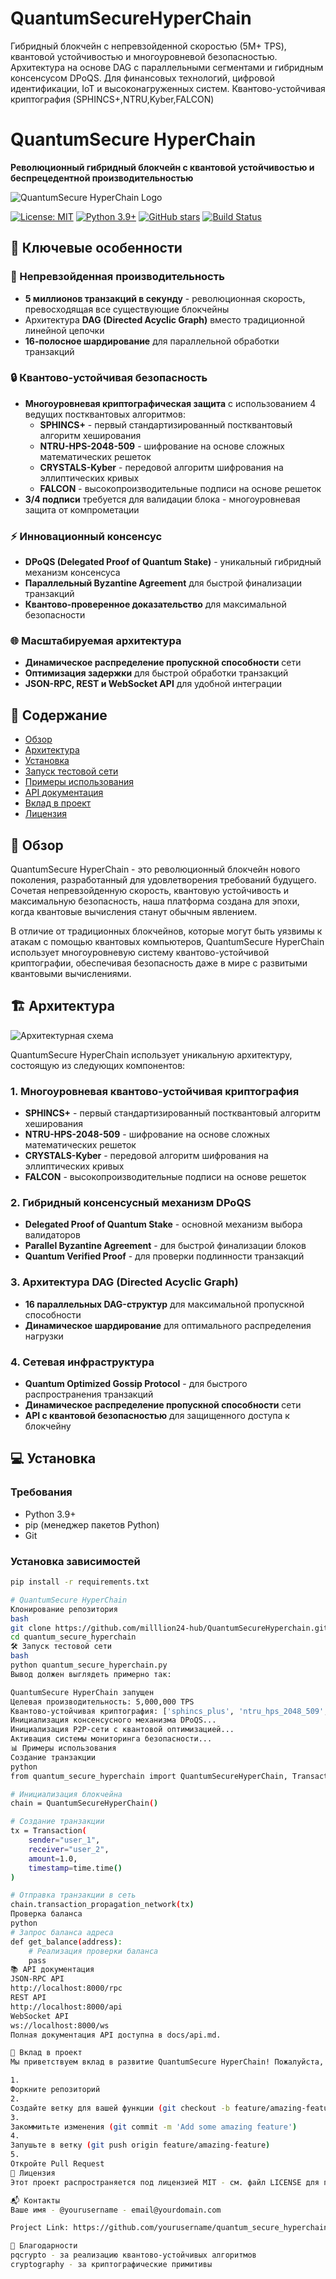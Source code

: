 # QuantumSecureHyperChain
Гибридный блокчейн с непревзойденной скоростью (5M+ TPS), квантовой устойчивостью и многоуровневой безопасностью. Архитектура на основе DAG с параллельными сегментами и гибридным консенсусом DPoQS. Для финансовых технологий, цифровой идентификации, IoT и высоконагруженных систем. Квантово-устойчивая криптография (SPHINCS+,NTRU,Kyber,FALCON)   
# QuantumSecure HyperChain

**Революционный гибридный блокчейн с квантовой устойчивостью и беспрецедентной производительностью**

![QuantumSecure HyperChain Logo](https://cdn.hailuoai.video/moss/prod/hlf_images/432903922574716934/docs/images/logo.png)

[![License: MIT](https://img.shields.io/badge/License-MIT-yellow.svg)](https://opensource.org/licenses/MIT)
[![Python 3.9+](https://img.shields.io/badge/python-3.9+-blue.svg)](https://www.python.org/downloads/)
[![GitHub stars](https://img.shields.io/github/stars/yourusername/quantum_secure_hyperchain.svg)](https://github.com/yourusername/quantum_secure_hyperchain/stargazers)
[![Build Status](https://img.shields.io/github/workflow/status/yourusername/quantum_secure_hyperchain/Build%20and%20Test)](https://github.com/yourusername/quantum_secure_hyperchain/actions)

## 🌟 Ключевые особенности

### 🚀 Непревзойденная производительность
- **5 миллионов транзакций в секунду** - революционная скорость, превосходящая все существующие блокчейны
- Архитектура **DAG (Directed Acyclic Graph)** вместо традиционной линейной цепочки
- **16-полосное шардирование** для параллельной обработки транзакций

### 🔒 Квантово-устойчивая безопасность
- **Многоуровневая криптографическая защита** с использованием 4 ведущих постквантовых алгоритмов:
  - **SPHINCS+** - первый стандартизированный постквантовый алгоритм хеширования
  - **NTRU-HPS-2048-509** - шифрование на основе сложных математических решеток
  - **CRYSTALS-Kyber** - передовой алгоритм шифрования на эллиптических кривых
  - **FALCON** - высокопроизводительные подписи на основе решеток
- **3/4 подписи** требуется для валидации блока - многоуровневая защита от компрометации

### ⚡ Инновационный консенсус
- **DPoQS (Delegated Proof of Quantum Stake)** - уникальный гибридный механизм консенсуса
- **Параллельный Byzantine Agreement** для быстрой финализации транзакций
- **Квантово-проверенное доказательство** для максимальной безопасности

### 🌐 Масштабируемая архитектура
- **Динамическое распределение пропускной способности** сети
- **Оптимизация задержки** для быстрой обработки транзакций
- **JSON-RPC, REST и WebSocket API** для удобной интеграции

## 📖 Содержание

- [Обзор](#-обзор)
- [Архитектура](#-архитектура)
- [Установка](#-установка)
- [Запуск тестовой сети](#-запуск-тестовой-сети)
- [Примеры использования](#-примеры-использования)
- [API документация](#-api-документация)
- [Вклад в проект](#-вклад-в-проект)
- [Лицензия](#-лицензия)

## 📝 Обзор

QuantumSecure HyperChain - это революционный блокчейн нового поколения, разработанный для удовлетворения требований будущего. Сочетая непревзойденную скорость, квантовую устойчивость и максимальную безопасность, наша платформа создана для эпохи, когда квантовые вычисления станут обычным явлением.

В отличие от традиционных блокчейнов, которые могут быть уязвимы к атакам с помощью квантовых компьютеров, QuantumSecure HyperChain использует многоуровневую систему квантово-устойчивой криптографии, обеспечивая безопасность даже в мире с развитыми квантовыми вычислениями.

## 🏗️ Архитектура

![Архитектурная схема](https://cdn.hailuoai.video/moss/prod/hlf_images/432903922574716934/docs/images/architecture.png)

QuantumSecure HyperChain использует уникальную архитектуру, состоящую из следующих компонентов:

### 1. Многоуровневая квантово-устойчивая криптография
- **SPHINCS+** - первый стандартизированный постквантовый алгоритм хеширования
- **NTRU-HPS-2048-509** - шифрование на основе сложных математических решеток
- **CRYSTALS-Kyber** - передовой алгоритм шифрования на эллиптических кривых
- **FALCON** - высокопроизводительные подписи на основе решеток

### 2. Гибридный консенсусный механизм DPoQS
- **Delegated Proof of Quantum Stake** - основной механизм выбора валидаторов
- **Parallel Byzantine Agreement** - для быстрой финализации блоков
- **Quantum Verified Proof** - для проверки подлинности транзакций

### 3. Архитектура DAG (Directed Acyclic Graph)
- **16 параллельных DAG-структур** для максимальной пропускной способности
- **Динамическое шардирование** для оптимального распределения нагрузки

### 4. Сетевая инфраструктура
- **Quantum Optimized Gossip Protocol** - для быстрого распространения транзакций
- **Динамическое распределение пропускной способности** сети
- **API с квантовой безопасностью** для защищенного доступа к блокчейну

## 💻 Установка

### Требования
- Python 3.9+
- pip (менеджер пакетов Python)
- Git

### Установка зависимостей
```bash
pip install -r requirements.txt

# QuantumSecure HyperChain
Клонирование репозитория
bash
git clone https://github.com/milllion24-hub/QuantumSecureHyperchain.git
cd quantum_secure_hyperchain
🛠️ Запуск тестовой сети
bash
python quantum_secure_hyperchain.py
Вывод должен выглядеть примерно так:

QuantumSecure HyperChain запущен
Целевая производительность: 5,000,000 TPS
Квантово-устойчивая криптография: ['sphincs_plus', 'ntru_hps_2048_509', 'kyber_1024', 'falcon_1024']
Инициализация консенсусного механизма DPoQS...
Инициализация P2P-сети с квантовой оптимизацией...
Активация системы мониторинга безопасности...
📊 Примеры использования
Создание транзакции
python
from quantum_secure_hyperchain import QuantumSecureHyperChain, Transaction

# Инициализация блокчейна
chain = QuantumSecureHyperChain()

# Создание транзакции
tx = Transaction(
    sender="user_1",
    receiver="user_2",
    amount=1.0,
    timestamp=time.time()
)

# Отправка транзакции в сеть
chain.transaction_propagation_network(tx)
Проверка баланса
python
# Запрос баланса адреса
def get_balance(address):
    # Реализация проверки баланса
    pass
📚 API документация
JSON-RPC API
http://localhost:8000/rpc
REST API
http://localhost:8000/api
WebSocket API
ws://localhost:8000/ws
Полная документация API доступна в docs/api.md.

🤝 Вклад в проект
Мы приветствуем вклад в развитие QuantumSecure HyperChain! Пожалуйста, следуйте этим шагам:

1.
Форкните репозиторий
2.
Создайте ветку для вашей функции (git checkout -b feature/amazing-feature)
3.
Закоммитьте изменения (git commit -m 'Add some amazing feature')
4.
Запушьте в ветку (git push origin feature/amazing-feature)
5.
Откройте Pull Request
📜 Лицензия
Этот проект распространяется под лицензией MIT - см. файл LICENSE для получения дополнительной информации.

📬 Контакты
Ваше имя - @yourusername - email@yourdomain.com

Project Link: https://github.com/yourusername/quantum_secure_hyperchain

🙏 Благодарности
pqcrypto - за реализацию квантово-устойчивых алгоритмов
cryptography - за криптографические примитивы
